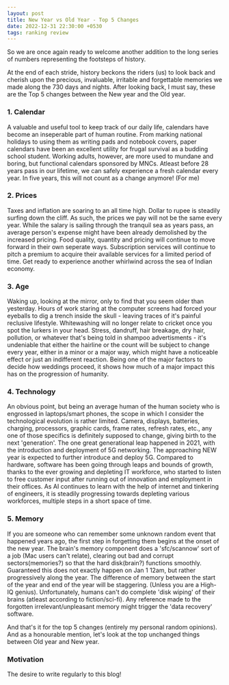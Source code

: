 ```yaml
---
layout: post
title: New Year vs Old Year - Top 5 Changes
date: 2022-12-31 22:30:00 +0530
tags: ranking review
---
```


So we are once again ready to welcome another addition to the long series of numbers representing the footsteps of history.  

At the end of each stride, history beckons the riders (us) to look back and cherish upon the precious, invaluable, irritable and forgettable memories we made along the 730 days and nights. After looking back, I must say, these are the Top 5 changes between the New year and the Old year.
<!--more-->
### 1. Calendar

A valuable and useful tool to keep track of our daily life, calendars have become an inseperable part of human routine. From marking national holidays to using them as writing pads and notebook covers, paper calendars have been an excellent utility for frugal survival as a budding school student. Working adults, however, are more used to mundane and boring, but functional calendars sponsored by MNCs. Atleast before 28 years pass in our lifetime, we can safely experience a fresh calendar every year. In five years, this will not count as a change anymore! (For me)

### 2. Prices

Taxes and inflation are soaring to an all time high. Dollar to rupee is steadily surfing down the cliff. As such, the prices we pay will not be the same every year. While the salary is sailing through the tranquil sea as years pass, an average person's expense might have been already demolished by the increased pricing. Food quality, quantity and pricing will continue to move forward in their own seperate ways. Subscription services will continue to pitch a premium to acquire their available services for a limited period of time. Get ready to experience another whirlwind across the sea of Indian economy.

### 3. Age

Waking up, looking at the mirror, only to find that you seem older than yesterday. Hours of work staring at the computer screens had forced your eyeballs to dig a trench inside the skull - leaving traces of it's painful reclusive lifestyle. Whitewashing will no longer relate to cricket once you spot the lurkers in your head. Stress, dandruff, hair breakage, dry hair, pollution, or whatever that's being told in shampoo advertisments - it's undeniable that either the hairline or the count will be subject to change every year, either in a minor or a major way, which might have a noticeable effect or just an indifferent reaction. Being one of the major factors to decide how weddings proceed, it shows how much of a major impact this has on the progression of humanity.

### 4. Technology

An obvious point, but being an average human of the human society who is engrossed in laptops/smart phones, the scope in which I consider the technological evolution is rather limited. Camera, displays, batteries, charging, processors, graphic cards, frame rates, refresh rates, etc., any one of those specifics is definitely supposed to change, giving birth to the next 'generation'. The one great generational leap happened in 2021, with the introduction and deployment of 5G networking. The approaching NEW year is expected to further introduce and deploy 5G. Compared to hardware, software has been going through leaps and bounds of growth, thanks to the ever growing and depleting IT workforce, who started to listen to free customer input after running out of innovation and employment in their offices. As AI continues to learn with the help of internet and tinkering of engineers, it is steadily progressing towards depleting various workforces, multiple steps in a short space of time.

### 5. Memory

If you are someone who can remember some unknown random event that happened years ago, the first step in forgetting them begins at the onset of the new year. The brain's memory component does a 'sfc/scannow' sort of a job (Mac users can't relate), clearing out bad and corrupt sectors(memories?) so that the hard disk(brain?) functions smoothly. Guaranteed this does not exactly happen on Jan 1 12am, but rather progressively along the year. The difference of memory between the start of the year and end of the year will be staggering. (Unless you are a High-IQ genius). 
Unfortunately, humans can't do complete 'disk wiping' of their brains (atleast according to fiction/sci-fi). Any reference made to the forgotten irrelevant/unpleasant memory might trigger the 'data recovery' software.

And that's it for the top 5 changes (entirely my personal random opinions).
And as a honourable mention, let's look at the top unchanged things between Old year and New year.

### Motivation

The desire to write regularly to this blog!